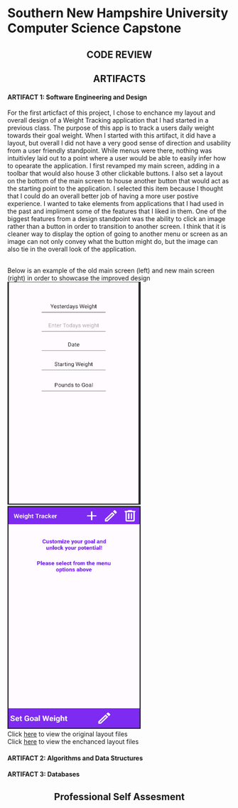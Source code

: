 # Southern New Hampshire University <br> Computer Science Capstone
## <center>CODE REVIEW<center>
## <center>ARTIFACTS<center>
#### ARTIFACT 1: Software Engineering and Design
For the first articfact of this project, I chose to enchance my layout and overall design of a Weight Tracking application that I had started in a previous class. The purpose of this app is to track a users daily weight towards their goal weight. When I started with this artifact, it did have a layout, but overall I did not have a very good sense of direction and usability from a user friendly standpoint. While menus were there, nothing was intuitivley laid out to a point where a user would be able to easily infer how to opearate the application. I first revamped my main screen, adding in a toolbar that would also house 3 other clickable buttons. I also set a layout on the bottom of the main screen to house another button that would act as the starting point to the application. I selected this item because I thought that I could do an overall better job of having a more user postive experience. I wanted to take elements from applications that I had used in the past and impliment some of the features that I liked in them. One of the biggest features from a design standpoint was the ability to click an image rather than a button in order to transition to another screen. I think that it is cleaner way to display the option of going to another menu or screen as an image can not only convey what the button might do, but the image can also tie in the overall look of the application. <br> 
<br> 

Below is an example of the old main screen (left) and new main screen (right) in order to showcase the improved design <br>
<img src="OldMain.png" height=500 width=300> <img src="NewMain.png" height=500 width=300> <br>
Click [here](https://github.com/luchh224/luchh224.github.io/tree/main/Weight%20Loss%20App/Code%20Review/Layouts) to view the original layout files <br> 
Click [here](https://github.com/luchh224/luchh224.github.io/tree/main/Weight%20Loss%20App/Layouts) to view the enchanced layout files 
#### ARTIFACT 2: Algorithms and Data Structures
#### ARTIFACT 3: Databases
## <center>Professional Self Assesment<center>
